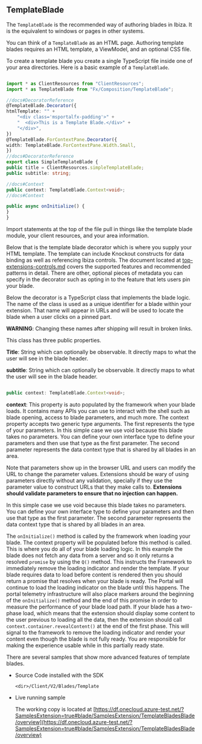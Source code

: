 
<a name="templateblade"></a>
## TemplateBlade

The `TemplateBlade` is the recommended way of authoring blades in Ibiza. It is the equivalent to windows or pages in other systems.

You can think of a `TemplateBlade` as an HTML page. Authoring template blades requires an HTML template, a ViewModel, and an optional CSS file.

To create a template blade you create a single TypeScript file inside one of your area directories. Here is a basic example of a `TemplateBlade`.

```typescript

import * as ClientResources from "ClientResources";
import * as TemplateBlade from "Fx/Composition/TemplateBlade";

//docs#DecoratorReference
@TemplateBlade.Decorator({
htmlTemplate: "" +
    "<div class='msportalfx-padding'>" +
    "  <div>This is a Template Blade.</div>" +
    "</div>",
})
@TemplateBlade.ForContextPane.Decorator({
width: TemplateBlade.ForContextPane.Width.Small,
})
//docs#DecoratorReference
export class SimpleTemplateBlade {
public title = ClientResources.simpleTemplateBlade;
public subtitle: string;

//docs#Context
public context: TemplateBlade.Context<void>;
//docs#Context

public async onInitialize() {
}
}

```

Import statements at the top of the file pull in things like the template blade module, your client resources, and your area information.

Below that is the template blade decorator which is where you supply your HTML template.  The template can include Knockout constructs for data binding as well as referencing Ibiza controls. The document located at [top-extensions-controls.md](top-extensions-controls.md) covers the supported features and recommended patterns in detail. There are other, optional pieces of metadata you can specify in the decorator such as opting in to the feature that lets users pin your blade.

Below the decorator is a TypeScript class that implements the blade logic. The name of the class is used as a unique identifier for a blade within your extension. That name will appear in URLs and will be used to locate the blade when a user clicks on a pinned part.

**WARNING**: Changing these names after shipping will result in broken links.

This class has three public properties.

**Title**:  String which can optionally be observable. It directly maps to what the user will see in the blade header.

**subtitle**:  String which can optionally be observable. It directly maps to what the user will see in the blade header.

  ```typescript

public context: TemplateBlade.Context<void>;

```

**context**: This property is auto populated by the framework when your blade loads. It contains many APIs you can use to interact with the shell such as blade opening, access to blade parameters, and much more. The context property accepts two generic type arguments. The first represents the type of your parameters. In this simple case we use void because this blade takes no parameters.  You can define your own interface type to define your parameters and then use that type as the first parameter. The second parameter represents the data context type that is shared by all blades in an area.

Note that parameters show up in the browser URL and users can modify the URL to change the parameter values. Extensions should be wary of using parameters directly without any validation, specially if they use the parameter value to construct URLs that they make calls to. 
**Extensions should validate parameters to ensure that no injection can happen.**

In this simple case we use void because this blade takes no parameters. You can define your own interface type to define your parameters and then use that type as the first parameter. The second parameter represents the data context type that is shared by all blades in an area.

The `onInitialize()` method is called by the framework when loading your blade. The context property will be populated before this method is called. This is where you do all of your blade loading logic. In this example the blade does not fetch any data from a server and so it only returns a resolved `promise` by using the `Q()` method. This instructs the Framework to immediately remove the loading indicator and render the template. If your blade requires data to load before content is rendered then you should return a promise that resolves when your blade is ready. The Portal will continue to load the loading indicator on the blade until this happens. The portal telemetry infrastructure will also place markers around the beginning of the `onInitialize()` method and the end of this promise in order to measure the performance of your blade load path. If your blade has a two-phase load, which means that the extension should display  some content to the user previous to loading all the data, then the extension should call `context.container.revealContent()` at the end of the first phase. This will signal to the framework to remove the loading indicator and render your content even though the blade is not fully ready. You are responsible for making the experience usable while in this partially ready state.

There are several samples that show more advanced features of template blades.

* Source Code installed with the SDK

  `<dir>/Client/V2/Blades/Template`

* Live running sample

    The working copy is located at
    [https://df.onecloud.azure-test.net/?SamplesExtension=true#blade/SamplesExtension/TemplateBladesBlade/overview](https://df.onecloud.azure-test.net/?SamplesExtension=true#blade/SamplesExtension/TemplateBladesBlade/overview)
